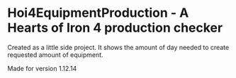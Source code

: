# Hoi4EquipmentProduction - A Hearts of Iron 4 production checker
Created as a little side project. It shows the amount of day needed to create requested amount of equipment. 

Made for version 1.12.14
